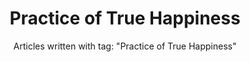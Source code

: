 ---
layout: blog_by_tag
title: Practice of True Happiness
subtitle: 'Articles written with tag: "Practice of True Happiness"'
tag: practice-of-true-happiness
permalink: /tags/practice-of-true-happiness/
---